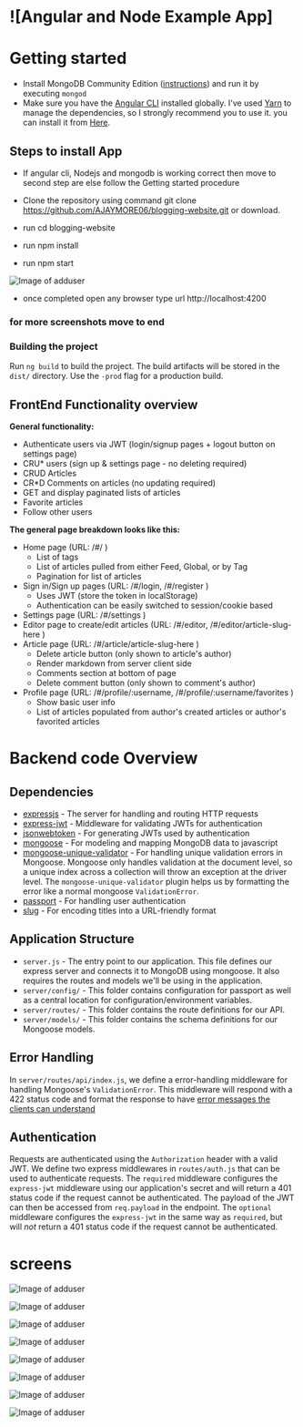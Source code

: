 # ![Angular and Node Example App]

# Getting started

- Install MongoDB Community Edition ([instructions](https://docs.mongodb.com/manual/installation/#tutorials)) and run it by executing `mongod`
- Make sure you have the [Angular CLI](https://github.com/angular/angular-cli#installation) installed globally. I've used [Yarn](https://yarnpkg.com) to manage the dependencies, so I strongly recommend you to use it. you can install it from [Here](https://yarnpkg.com/en/docs/install).

## Steps to install App

- If angular cli, Nodejs and mongodb is working correct then move to second step are else follow the Getting started procedure
- Clone the repository using command git clone https://github.com/AJAYMORE06/blogging-website.git 
 or download.
- run cd blogging-website
- run npm install

- run npm start 


![Image of adduser](https://github.com/ajaymore6995/blogging-website/blob/master/screens/npmfinish.JPG)


- once completed open any browser type url http://localhost:4200

### for more screenshots move to end 

### Building the project
Run `ng build` to build the project. The build artifacts will be stored in the `dist/` directory. Use the `-prod` flag for a production build.


## FrontEnd Functionality overview

**General functionality:**

- Authenticate users via JWT (login/signup pages + logout button on settings page)
- CRU* users (sign up & settings page - no deleting required)
- CRUD Articles
- CR*D Comments on articles (no updating required)
- GET and display paginated lists of articles
- Favorite articles
- Follow other users

**The general page breakdown looks like this:**

- Home page (URL: /#/ )
    - List of tags
    - List of articles pulled from either Feed, Global, or by Tag
    - Pagination for list of articles
- Sign in/Sign up pages (URL: /#/login, /#/register )
    - Uses JWT (store the token in localStorage)
    - Authentication can be easily switched to session/cookie based
- Settings page (URL: /#/settings )
- Editor page to create/edit articles (URL: /#/editor, /#/editor/article-slug-here )
- Article page (URL: /#/article/article-slug-here )
    - Delete article button (only shown to article's author)
    - Render markdown from server client side
    - Comments section at bottom of page
    - Delete comment button (only shown to comment's author)
- Profile page (URL: /#/profile/:username, /#/profile/:username/favorites )
    - Show basic user info
    - List of articles populated from author's created articles or author's favorited articles

# Backend code Overview

## Dependencies

- [expressjs](https://github.com/expressjs/express) - The server for handling and routing HTTP requests
- [express-jwt](https://github.com/auth0/express-jwt) - Middleware for validating JWTs for authentication
- [jsonwebtoken](https://github.com/auth0/node-jsonwebtoken) - For generating JWTs used by authentication
- [mongoose](https://github.com/Automattic/mongoose) - For modeling and mapping MongoDB data to javascript 
- [mongoose-unique-validator](https://github.com/blakehaswell/mongoose-unique-validator) - For handling unique validation errors in Mongoose. Mongoose only handles validation at the document level, so a unique index across a collection will throw an exception at the driver level. The `mongoose-unique-validator` plugin helps us by formatting the error like a normal mongoose `ValidationError`.
- [passport](https://github.com/jaredhanson/passport) - For handling user authentication
- [slug](https://github.com/dodo/node-slug) - For encoding titles into a URL-friendly format

## Application Structure

- `server.js` - The entry point to our application. This file defines our express server and connects it to MongoDB using mongoose. It also requires the routes and models we'll be using in the application.
- `server/config/` - This folder contains configuration for passport as well as a central location for configuration/environment variables.
- `server/routes/` - This folder contains the route definitions for our API.
- `server/models/` - This folder contains the schema definitions for our Mongoose models.

## Error Handling

In `server/routes/api/index.js`, we define a error-handling middleware for handling Mongoose's `ValidationError`. This middleware will respond with a 422 status code and format the response to have [error messages the clients can understand]()

## Authentication

Requests are authenticated using the `Authorization` header with a valid JWT. We define two express middlewares in `routes/auth.js` that can be used to authenticate requests. The `required` middleware configures the `express-jwt` middleware using our application's secret and will return a 401 status code if the request cannot be authenticated. The payload of the JWT can then be accessed from `req.payload` in the endpoint. The `optional` middleware configures the `express-jwt` in the same way as `required`, but will *not* return a 401 status code if the request cannot be authenticated.

# screens

![Image of adduser](https://github.com/ajaymore6995/blogging-website/blob/master/screens/homepage.png)

![Image of adduser](https://github.com/ajaymore6995/blogging-website/blob/master/screens/details.png)

![Image of adduser](https://github.com/ajaymore6995/blogging-website/blob/master/screens/editprofile.png)

![Image of adduser](https://github.com/ajaymore6995/blogging-website/blob/master/screens/addarticle.png)

![Image of adduser](https://github.com/ajaymore6995/blogging-website/blob/master/screens/myprofile.png)

![Image of adduser](https://github.com/ajaymore6995/blogging-website/blob/master/screens/topheader.png)

![Image of adduser](https://github.com/ajaymore6995/blogging-website/blob/master/screens/Screenshot%20(62).png)

![Image of adduser](https://github.com/ajaymore6995/blogging-website/blob/master/screens/Screenshot%20(63).png)


